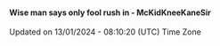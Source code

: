 #### Wise man says only fool rush in - McKidKneeKaneSir
Updated on 13/01/2024 - 08:10:20 (UTC) Time Zone
